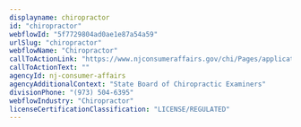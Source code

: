 ```yaml
---
displayname: chiropractor
id: "chiropractor"
webflowId: "5f7729804ad0ae1e87a54a59"
urlSlug: "chiropractor"
webflowName: "Chiropractor"
callToActionLink: "https://www.njconsumeraffairs.gov/chi/Pages/applications.aspx"
callToActionText: ""
agencyId: nj-consumer-affairs
agencyAdditionalContext: "State Board of Chiropractic Examiners"
divisionPhone: "(973) 504-6395"
webflowIndustry: "Chiropractor"
licenseCertificationClassification: "LICENSE/REGULATED"
---
```

